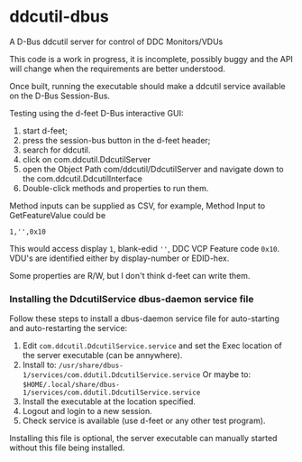 # ddcutil-dbus
A D-Bus ddcutil server for control of DDC Monitors/VDUs

This code is a work in progress, it is incomplete, possibly buggy and the API will
change when the requirements are better understood.

Once built, running the executable should make a ddcutil service available on 
the D-Bus Session-Bus.

Testing using the d-feet D-Bus interactive GUI: 
1. start d-feet;
2. press the session-bus button in the d-feet header;
3. search for ddcutil.
4. click on com.ddcutil.DdcutilServer
5. open the Object Path com/ddcutil/DdcutilServer and 
   navigate down to the com.ddcutil.DdcutilInterface
7. Double-click methods and properties to run them.

Method inputs can be supplied as CSV, for example, Method Input to GetFeatureValue could be 

```
1,'',0x10
```
This would access display `1`, blank-edid `''`, DDC VCP Feature code `0x10`. 
VDU's are identified either by display-number or EDID-hex.

Some properties are R/W, but I don't think d-feet can write them.


### Installing the DdcutilService dbus-daemon service file

Follow these steps to install a dbus-daemon service file for auto-starting and 
auto-restarting the service:

1. Edit `com.ddcutil.DdcutilService.service` and set the Exec location of 
   the server executable (can be annywhere).
2. Install to: `/usr/share/dbus-1/services/com.ddutil.DdcutilService.service`
   Or maybe to: `$HOME/.local/share/dbus-1/services/com.ddutil.DdcutilService.service`
3. Install the executable at the location specified.
4. Logout and login to a new session.
5. Check service is available (use d-feet or any other test program).

Installing this file is optional, the server executable can manually started without
this file being installed.
